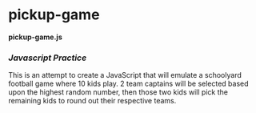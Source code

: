 # pickup-game

**pickup-game.js**

### _Javascript Practice_ 

This is an attempt to create a JavaScript that will emulate a schoolyard football game where 10 kids play.
2 team captains will be selected based upon the highest random number, then those two kids will pick the remaining kids to round out their respective teams.
